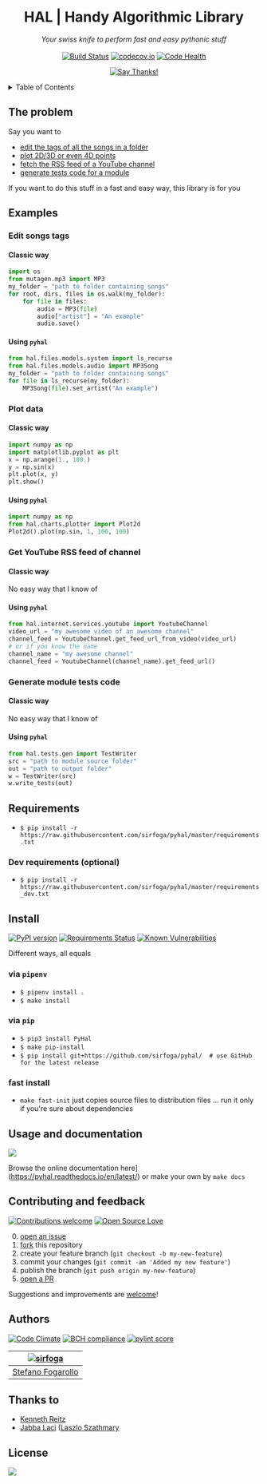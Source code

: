<div align="center">
<h1>HAL | Handy Algorithmic Library</h1>
<em>Your swiss knife to perform fast and easy pythonic stuff</em></br></br>
</div>

<div align="center">
<a href="https://travis-ci.org/sirfoga/pyhal"><img alt="Build Status" src="https://travis-ci.org/sirfoga/pyhal.svg?branch=master"></a> <a href="https://codecov.io/github/sirfoga/pyhal"><img alt="codecov.io" src="https://codecov.io/github/sirfoga/pyhal/coverage.svg?branch=master"></a> <a href="https://landscape.io/github/sirfoga/hal/master"><img alt="Code Health" src="https://landscape.io/github/sirfoga/pyhal/master/landscape.svg?style=flat"></a>



<a href="https://saythanks.io/to/sirfoga"><img src="https://img.shields.io/badge/Say%20Thanks-!-1EAEDB.svg" alt="Say Thanks!" /></a>
</div>


<details>
  <summary>Table of Contents</summary>

* [The problem](#the-problem)
* [Examples](#examples)
* [Install](#install)
* [Usage and documentation](#usage-and-documentation)
* [Contributing and feedback](#contributing-and-feedback)
* [License](#license)

</details>


## The problem
Say you want to
- [edit the tags of all the songs in a folder](#using-pyhal)
- [plot 2D/3D or even 4D points](#using-pyhal-1)
- [fetch the RSS feed of a YouTube channel](#using-pyhal-2)
- [generate tests code for a module](#generate-module-tests-code)

If you want to do this stuff in a fast and easy way, this library is for you


## Examples

### Edit songs tags
    
#### Classic way
```python
import os
from mutagen.mp3 import MP3
my_folder = "path to folder containing songs"
for root, dirs, files in os.walk(my_folder):
    for file in files:
        audio = MP3(file)
        audio["artist"] = "An example"
        audio.save()
```

#### Using `pyhal`
```python
from hal.files.models.system import ls_recurse
from hal.files.models.audio import MP3Song
my_folder = "path to folder containing songs"
for file in ls_recurse(my_folder):
    MP3Song(file).set_artist("An example")
```

### Plot data
    
#### Classic way
```python
import numpy as np
import matplotlib.pyplot as plt
x = np.arange(1., 100.)
y = np.sin(x)
plt.plot(x, y)
plt.show()
```

#### Using `pyhal`
```python
import numpy as np
from hal.charts.plotter import Plot2d
Plot2d().plot(np.sin, 1, 100, 100)
```

### Get YouTube RSS feed of channel
    
#### Classic way

No easy way that I know of

#### Using `pyhal`
```python
from hal.internet.services.youtube import YoutubeChannel
video_url = "my awesome video of an awesome channel"
channel_feed = YoutubeChannel.get_feed_url_from_video(video_url)
# or if you know the name
channel_name = "my awesome channel"
channel_feed = YoutubeChannel(channel_name).get_feed_url()
```

### Generate module tests code

#### Classic way

No easy way that I know of

#### Using `pyhal`
```python
from hal.tests.gen import TestWriter
src = "path to module source folder"
out = "path to output folder"
w = TestWriter(src)
w.write_tests(out)
```

## Requirements

- ```$ pip install -r https://raw.githubusercontent.com/sirfoga/pyhal/master/requirements.txt```

### Dev requirements (optional)

- ```$ pip install -r https://raw.githubusercontent.com/sirfoga/pyhal/master/requirements_dev.txt```

## Install
<a href="https://pypi.org/project/PyHal/"><img alt="PyPI version" src="https://badge.fury.io/py/PyHal.svg"></a> <a href="https://requires.io/github/sirfoga/pyhal/requirements/?branch=master"><img alt="Requirements Status" src="https://requires.io/github/sirfoga/pyhal/requirements.svg?branch=master"></a> <a href="https://snyk.io/test/github/sirfoga/pyhal?targetFile=requirements.txt"><img src="https://snyk.io/test/github/sirfoga/pyhal/badge.svg?targetFile=requirements.txt" alt="Known Vulnerabilities" data-canonical-src="https://snyk.io/test/github/sirfoga/pyhal?targetFile=requirements.txt" style="max-width:100%;"></a>

Different ways, all equals


### via `pipenv`
- ```$ pipenv install .```
- ```$ make install```

### via `pip`
- ```$ pip3 install PyHal```
- ```$ make pip-install```
- ```$ pip install git+https://github.com/sirfoga/pyhal/  # use GitHub for the latest release```

### fast install
- ```make fast-init``` just copies source files to distribution files ... run it only if you're sure about dependencies


## Usage and documentation
<a href="https://pyhal.readthedocs.io/en/latest/"><img src="https://readthedocs.org/projects/pyhal/badge/?version=latest"></a>

Browse the online documentation here](https://pyhal.readthedocs.io/en/latest/)
or make your own by `make docs`


## Contributing and feedback
<a href="https://github.com/sirfoga/pyhal/issues"><img alt="Contributions welcome" src="https://img.shields.io/badge/contributions-welcome-brightgreen.svg?style=flat"></a>
<a href="https://opensource.org/licenses/MIT"><img alt="Open Source Love" src="https://badges.frapsoft.com/os/v1/open-source.svg?v=103"></a>

0. [open an issue](https://github.com/sirfoga/pyhal/issues/new)
0. [fork](https://github.com/sirfoga/pyhal/fork) this repository
0. create your feature branch (`git checkout -b my-new-feature`)
0. commit your changes (`git commit -am 'Added my new feature'`)
0. publish the branch (`git push origin my-new-feature`)
0. [open a PR](https://github.com/sirfoga/pyhal/compare)

Suggestions and improvements are [welcome](https://github.com/sirfoga/pyhal/issues)!


## Authors
<a href="https://codeclimate.com/github/sirfoga/pyhal"><img alt="Code Climate" src="https://lima.codeclimate.com/github/sirfoga/pyhal/badges/gpa.svg"></a>
<a href="https://bettercodehub.com/"><img alt="BCH compliance" src="https://bettercodehub.com/edge/badge/sirfoga/pyhal?branch=master"></a>
<a href="https://travis-ci.org/sirfoga/pyhal"><img alt="pylint score" src="https://mperlet.github.io/pybadge/badges/9.65.svg"></a>

| [![sirfoga](https://avatars0.githubusercontent.com/u/14162628?s=128&v=4)](https://github.com/sirfoga "Follow @sirfoga on Github") |
|---|
| [Stefano Fogarollo](https://sirfoga.github.io) |


## Thanks to
- [Kenneth Reitz](https://github.com/kennethreitz)
- [Jabba Laci](https://github.com/jabbalaci) ([Laszlo Szathmary](mailto:jabba.laci@gmail.com)


## License
<a href="https://opensource.org/licenses/MIT"><img src="https://img.shields.io/badge/License-MIT-blue.svg"></a>